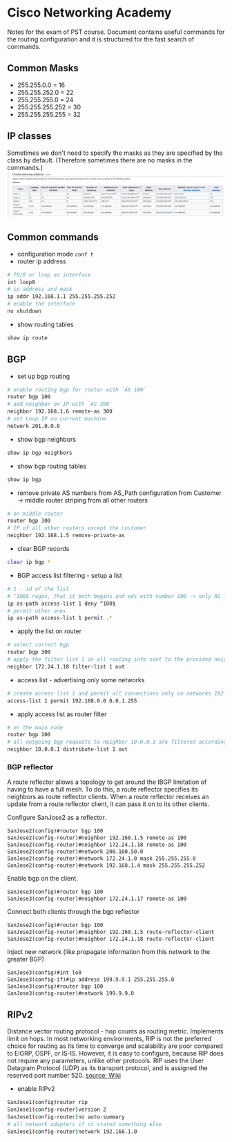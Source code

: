 # Cisco Networking Academy
Notes for the exam of PST course. Document contains useful commands for the routing configuration and it is structured for the fast search of commands.

## Common Masks
* 255.255.0.0 = 16
* 255.255.252.0 = 22
* 255.255.255.0 = 24
* 255.255.255.252 = 30
* 255.255.255.255 = 32

## IP classes
Sometimes we don't need to specify the masks as they are specified by the class by default. (Therefore sometimes there are no masks in the commands.)
![alt text](assets/ip_classes.png)

## Common commands

* configuration mode `conf t`
* router ip address
```bash
# f0/0 or loop as interface
int loop0
# ip address and mask
ip addr 192.168.1.1 255.255.255.252 
# enable the interface
no shutdown
```
* show routing tables
```bash
show ip route
```

## BGP

* set up bgp routing
```bash
# enable routing bgp for router with `AS 100`
router bgp 100
# add neighbor on IP with `AS 300`
neighbor 192.168.1.6 remote-as 300
# set Loop IP on current machine
network 201.0.0.0
``` 
* show bgp neighbors
```bash
show ip bgp neighbors
```
* show bgp routing tables
```bash
show ip bgp
```
* remove private AS numbers from AS_Path configuration from Customer -> middle router striping from all other routers
```bash
# on middle router
router bgp 300
# IP of all other routers except the customer
neighbor 192.168.1.5 remove-private-as
```

* clear BGP records
```bash
clear ip bgp *
``` 
* BGP access list filtering - setup a list
```bash
# 1 - id of the list
# ^100$ regex, that it both begins and eds with number 100 -> only AS 100
ip as-path access-list 1 deny ^100$
# permit other ones
ip as-path access-list 1 permit .*
```
* apply the list on router
```bash
# select correct bgp
router bgp 300 
# apply the filter list 1 on all routing info sent to the provided neighbor
neighbor 172.24.1.18 filter-list 1 out
```
* access list - advertising only some networks
```bash
# create access list 1 and permit all connections only on networks 192.168.1.0 and 192.168.0.0
access-list 1 permit 192.168.0.0 0.0.1.255
```
* apply access list as router filter 
```bash
# on the main node
router bgp 100
# all outgoing bgp requests to neighbor 10.0.0.1 are filtered according the list 1
neighbor 10.0.0.1 distribute-list 1 out
```
### BGP reflector
 A route reflector allows a topology to get around the IBGP limitation of having to have a full mesh. To do this, a route reflector specifies its neighbors as route reflector clients. When a route reflector receives an update from a route reflector client, it can pass it on to its other clients.

 Configure SanJose2 as a reflector.
 ```
 SanJose2(config)#router bgp 100 
 SanJose2(config-router)#neighbor 192.168.1.5 remote-as 100 
 SanJose2(config-router)#neighbor 172.24.1.18 remote-as 100 
 SanJose2(config-router)#network 200.100.50.0 
 SanJose2(config-router)#network 172.24.1.0 mask 255.255.255.0 
 SanJose2(config-router)#network 192.168.1.4 mask 255.255.255.252 
 ```

Enable bgp on the client.
```
SanJose3(config)#router bgp 100 
SanJose3(config-router)#neighbor 172.24.1.17 remote-as 100 
```

Connect both clients through the bgp reflector
```
SanJose2(config)#router bgp 100 
SanJose2(config-router)#neighbor 192.168.1.5 route-reflector-client 
SanJose2(config-router)#neighbor 172.24.1.18 route-reflector-client 
```

Inject new network (like propagate information from this network to the greater BGP)
```
SanJose3(config)#int lo0 
SanJose3(config-if)#ip address 199.9.9.1 255.255.255.0 
SanJose3(config)#router bgp 100 
SanJose3(config-router)#network 199.9.9.0 
```
## RIPv2
Distance vector routing protocol - hop counts as routing metric. Implements limit on hops.
In most networking environments, RIP is not the preferred choice for routing as its time to converge and scalability are poor compared to EIGRP, OSPF, or IS-IS. However, it is easy to configure, because RIP does not require any parameters, unlike other protocols.
RIP uses the User Datagram Protocol (UDP) as its transport protocol, and is assigned the reserved port number 520. [source: Wiki](https://en.wikipedia.org/wiki/Routing_Information_Protocol)

* enable RIPv2
```bash
SanJose1(config)router rip 
SanJose1(config-router)version 2 
SanJose1(config-router)no auto-summary 
# all network adapters if ot stated something else
SanJose1(config-router)network 192.168.1.0 
```